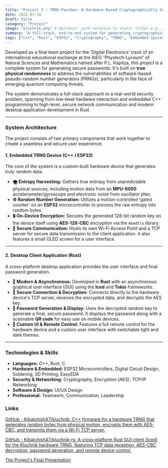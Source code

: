 ```yaml
---
title: "Project 3 – TRNG-PassGen: A Hardware-Based Cryptographically Secure Password Generator"
date: 2025-07-16
draft: false
category: "Project"
image: "kluchnik.png" # Optional: path relative to static folder e.g. /images/trng_project_image.jpg
summary: "A full-stack, end-to-end system for generating cryptographically secure passwords based on true physical randomness, designed to be resilient against quantum computing threats."
tags: ["C++", "Rust", "ESP32", "Cryptography", "TRNG", "Embedded Systems", "Networking", "Desktop App", "UI/UX", "Security", "AES"]
---
```


Developed as a final team project for the 'Digital Electronics' track of an international educational exchange at the AIEO “Phystech-Lyceum” of Natural Sciences and Mathematics named after P.L. Kapitza, this project is a complete system for generating secure passwords. It's built on **true physical randomness** to address the vulnerabilities of software-based pseudo-random number generators (PRNGs), particularly in the face of emerging quantum computing threats.

The system demonstrates a full-stack approach to a real-world security problem, spanning from low-level hardware interaction and embedded C++ programming to high-level, secure network communication and modern desktop application development in Rust.

---

### System Architecture

The project consists of two primary components that work together to create a seamless and secure user experience.

#### 1. Embedded TRNG Device (C++ / ESP32)

The core of the system is a custom-built hardware device that generates truly random data.

* **🌪️ Entropy Harvesting:** Gathers true entropy from unpredictable physical sources, including motion data from an **MPU-6050** accelerometer/gyroscope and electronic noise from oscillator jitter.
* **⚙️ Random Number Generation:** Utilizes a motion-controlled 'gated counter' on an **ESP32** microcontroller to process the raw entropy into random bytes.
* **🔒 On-Device Encryption:** Secures the generated 128-bit random key on the device itself using **AES-128-CBC** encryption via the `mbedtls` library.
* **📡 Secure Communication:** Hosts its own Wi-Fi Access Point and a TCP server for secure data transmission to the client application. It also features a small OLED screen for a user interface.

---

#### 2. Desktop Client Application (Rust)

A cross-platform desktop application provides the user interface and final password generation.

* **🦀 Modern & Asynchronous:** Developed in **Rust** with an asynchronous graphical user interface (GUI) using the **Iced** and **Tokio** frameworks.
* **🔗 Secure Connection & Decryption:** Connects directly to the hardware device's TCP server, receives the encrypted data, and decrypts the AES key.
* **📱 Password Generation & Display:** Uses the decrypted random key to generate a final, secure password. It displays the password along with a scannable **QR code** for easy use on mobile devices.
* **🎨 Custom UI & Remote Control:** Features a full remote control for the hardware device and a custom user interface with switchable light and dark themes.

---

### Technologies & Skills

* **Languages:** C++, Rust, C
* **Hardware & Embedded:** ESP32 Microcontrollers, Digital Circuit Design, Soldering, 3D Printing, EasyEDA
* **Security & Networking:** Cryptography, Encryption (AES), TCP/IP Networking
* **Software & Design:** UI/UX Design
* **Professional:** Teamwork, Communication, Leadership

### Links

[GitHub - Kibalchish47/kluchnik: C++ firmware for a hardware TRNG that generates random bytes from physical motion, encrypts them with AES-CBC, and transmits them via a Wi-Fi TCP server.](https://github.com/Kibalchish47/kluchnik)

[GitHub - Kibalchish47/kluchnik-rs: A cross-platform Rust GUI client (Iced) for the Kluchnik hardware TRNG, featuring TCP data reception, AES-CBC decryption, password generation, and remote device control.](https://github.com/Kibalchish47/kluchnik-rs)

[The Project's Final Presentation](https://github.com/Kibalchish47/Kibalchish47.github.io/tree/main/static/Kluchnik_Final_Presentation.pdf)
